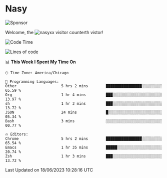 # Nasy

<!--
<p align="center">
<img height="200" src="https://github-readme-stats.vercel.app/api?username=nasyxx&count_private=true&show_icons=true&theme=dracula&include_all_commits=true"/>
<img height="200" src="https://github-readme-stats.vercel.app/api/top-langs/?username=nasyxx&theme=dracula&hide=html,jupyter+notebook&count_private=true&show_icons=true"/>
</p>

  
----------------
-->

![Sponsor](https://img.shields.io/static/v1.svg?label=Sponsor&message=%E2%9D%A4&logo=GitHub&style=flat&color=pink)
 
Welcome, the ![nasyxx visitor counter](https://count.getloli.com/get/@nasyxx?theme=rule34)th vistor!
 
<!--START_SECTION:waka-->
![Code Time](http://img.shields.io/badge/Code%20Time-3%2C570%20hrs%2010%20mins-blue)

![Lines of code](https://img.shields.io/badge/From%20Hello%20World%20I%27ve%20Written-6.3%20million%20lines%20of%20code-blue)

📊 **This Week I Spent My Time On** 

```text
🕑︎ Time Zone: America/Chicago

💬 Programming Languages: 
Other                    5 hrs 2 mins        ████████████████░░░░░░░░░   65.59 % 
Org                      1 hr 4 mins         ███░░░░░░░░░░░░░░░░░░░░░░   13.97 % 
sh                       1 hr 3 mins         ███░░░░░░░░░░░░░░░░░░░░░░   13.72 % 
JSON                     24 mins             █░░░░░░░░░░░░░░░░░░░░░░░░   05.34 % 
Bash                     3 mins              ░░░░░░░░░░░░░░░░░░░░░░░░░   00.77 % 

🔥 Editors: 
Chrome                   5 hrs 2 mins        ████████████████░░░░░░░░░   65.54 % 
Emacs                    1 hr 35 mins        █████░░░░░░░░░░░░░░░░░░░░   20.74 % 
Zsh                      1 hr 3 mins         ███░░░░░░░░░░░░░░░░░░░░░░   13.72 % 
```


 Last Updated on 18/06/2023 10:28:16 UTC
<!--END_SECTION:waka-->

<!-- ![visitors](https://visitor-badge.laobi.icu/badge?page_id=nasyxx.nasyxx) -->
